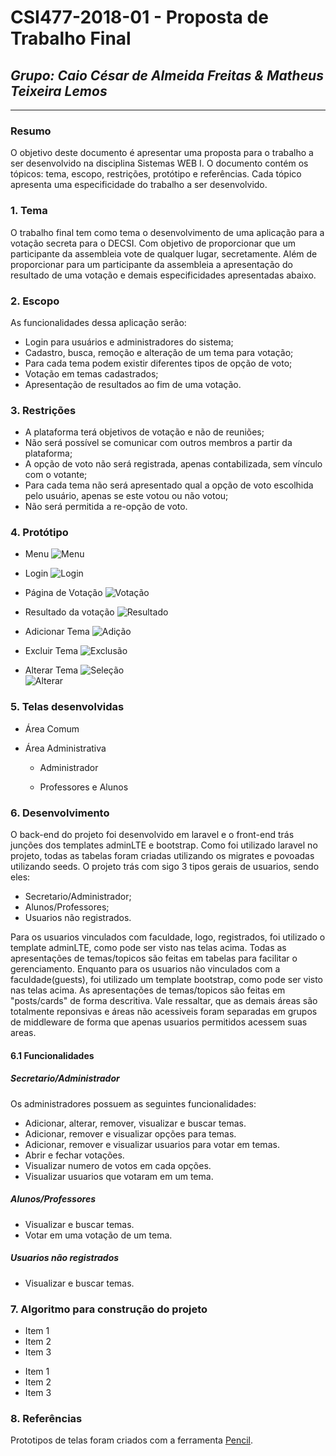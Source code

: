 # **CSI477-2018-01 - Proposta de Trabalho Final**
## *Grupo: Caio César de Almeida Freitas & Matheus Teixeira Lemos*

--------------

<!-- Descrever um resumo sobre o trabalho. -->

### Resumo
O objetivo deste documento é apresentar uma proposta para o trabalho a ser desenvolvido na disciplina Sistemas WEB I. O documento contém os tópicos: tema, escopo, restrições, protótipo e referências. Cada tópico apresenta uma especificidade do trabalho a ser desenvolvido.
<!-- Apresentar o tema. -->
### 1. Tema

  O trabalho final tem como tema o desenvolvimento de uma aplicação para a votação secreta para o DECSI. Com objetivo de proporcionar que um participante da assembleia vote de qualquer lugar, secretamente. Além de proporcionar para um participante da assembleia a apresentação do resultado de uma votação e demais especificidades apresentadas abaixo. 

<!-- Descrever e limitar o escopo da aplicação. -->
### 2. Escopo

As funcionalidades dessa aplicação serão:
* Login para usuários e administradores do sistema;
* Cadastro, busca, remoção e alteração de um tema para votação;
* Para cada tema podem existir diferentes tipos de opção de voto;
* Votação em temas cadastrados;
* Apresentação de resultados ao fim de uma votação.

<!-- Apresentar restrições de funcionalidades e de escopo. -->
### 3. Restrições

* A plataforma terá objetivos de votação e não de reuniões;
* Não será possível se comunicar com outros membros a partir da plataforma;
* A opção de voto não será registrada, apenas contabilizada, sem vínculo com o votante;
* Para cada tema não será apresentado qual a opção de voto escolhida pelo usuário, apenas se este votou ou não votou;
* Não será permitida a re-opção de voto.


<!-- Construir alguns protótipos para a aplicação, disponibilizá-los no Github e descrever o que foi considerado. //-->
### 4. Protótipo
  * Menu
  ![Menu](https://raw.githubusercontent.com/UFOP-CSI477/2018-01-trabalho-final-votacao-secreta-para-o-decsi/master/Prototipos/Prototipos%20de%20Tela/menu.png)
  
  * Login 
  ![Login](https://raw.githubusercontent.com/UFOP-CSI477/2018-01-trabalho-final-votacao-secreta-para-o-decsi/master/Prototipos/Prototipos%20de%20Tela/main.png)
  
  * Página de Votação
    ![Votação](https://raw.githubusercontent.com/UFOP-CSI477/2018-01-trabalho-final-votacao-secreta-para-o-decsi/master/Prototipos/Prototipos%20de%20Tela/openthemes.png)
    
  * Resultado da votação
     ![Resultado](https://raw.githubusercontent.com/UFOP-CSI477/2018-01-trabalho-final-votacao-secreta-para-o-decsi/master/Prototipos/Prototipos%20de%20Tela/results.png)
    
  * Adicionar Tema
    ![Adição](https://raw.githubusercontent.com/UFOP-CSI477/2018-01-trabalho-final-votacao-secreta-para-o-decsi/master/Prototipos/Prototipos%20de%20Tela/addtheme.png)
    
  * Excluir Tema
    ![Exclusão](https://raw.githubusercontent.com/UFOP-CSI477/2018-01-trabalho-final-votacao-secreta-para-o-decsi/master/Prototipos/Prototipos%20de%20Tela/removetheme.png)
    
   * Alterar Tema
    ![Seleção](https://raw.githubusercontent.com/UFOP-CSI477/2018-01-trabalho-final-votacao-secreta-para-o-decsi/master/Prototipos/Prototipos%20de%20Tela/alterartheme.png)   
    ![Alterar](https://raw.githubusercontent.com/UFOP-CSI477/2018-01-trabalho-final-votacao-secreta-para-o-decsi/master/Prototipos/Prototipos%20de%20Tela/alterartheme2.png)
    
 ### 5. Telas desenvolvidas
 
  * Área Comum
    
  * Área Administrativa
      * Administrador 
      
      * Professores e Alunos
    
    
 ### 6. Desenvolvimento
 
  O back-end do projeto foi desenvolvido em laravel e o front-end trás junções dos templates adminLTE e bootstrap. Como foi utilizado  laravel no projeto, todas as tabelas foram criadas utilizando os migrates e povoadas utilizando seeds. O projeto trás com sigo 3 tipos gerais de usuarios, sendo eles: 
  
  * Secretario/Administrador;
  * Alunos/Professores;
  * Usuarios não registrados.
 
Para os usuarios vinculados com faculdade, logo, registrados, foi utilizado o template adminLTE, como pode ser visto nas telas acima. Todas as apresentações de temas/topicos são feitas em tabelas para facilitar o gerenciamento.
Enquanto para os usuarios não vinculados com a faculdade(guests), foi utilizado um template bootstrap, como pode ser visto nas telas acima. As apresentações de temas/topicos são feitas em "posts/cards" de forma descritiva.
Vale ressaltar, que as demais áreas são totalmente reponsivas e áreas não acessiveis foram separadas em grupos de middleware de forma que apenas usuarios permitidos acessem suas areas.

 #### 6.1 Funcionalidades
 ##### Secretario/Administrador
 Os administradores possuem as seguintes funcionalidades:
   * Adicionar, alterar, remover, visualizar e buscar temas.
   * Adicionar, remover e visualizar opções para temas.
   * Adicionar, remover e visualizar usuarios para votar em temas.
   * Abrir e fechar votações.
   * Visualizar numero de votos em cada opções.
   * Visualizar usuarios que votaram em um tema.
   
 ##### Alunos/Professores
   * Visualizar e buscar temas.
   * Votar em uma votação de um tema.
   
##### Usuarios não registrados
   * Visualizar e buscar temas.

### 7. Algoritmo para construção do projeto
+ Item 1
+ Item 2
+ Item 3
  
- Item 1
- Item 2
- Item 3


### 8. Referências
Prototipos de telas foram criados com a ferramenta [Pencil](https://pencil.evolus.vn/).
